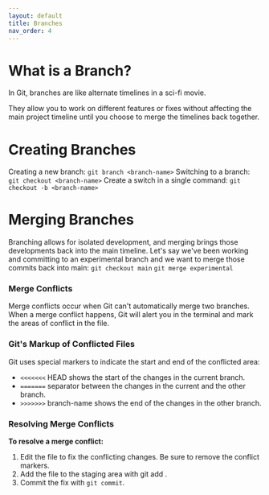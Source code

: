 ```yaml
---
layout: default
title: Branches
nav_order: 4
---
```


# What is a Branch?
In Git, branches are like alternate timelines in a sci-fi movie.

They allow you to work on different features or fixes without affecting the main project
timeline until you choose to merge the timelines back together. 

# Creating Branches
Creating a new branch:
`git branch <branch-name>`
Switching to a branch:
`git checkout <branch-name>`
Create a switch in a single command:
`git checkout -b <branch-name>`

# Merging Branches
Branching allows for isolated development, and merging brings those developments
back into the main timeline.
Let's say we've been working and committing to an experimental branch and we
want to merge those commits back into main:
`git checkout main`
`git merge experimental`

### Merge Conflicts
Merge conflicts occur when Git can't automatically merge two branches.
When a merge conflict happens, Git will alert you in the terminal and mark the areas of
conflict in the file.

### Git's Markup of Conflicted Files
Git uses special markers to indicate the start and end of the conflicted area:
- `<<<<<<<` HEAD shows the start of the changes in the current branch.
- `=======` separator between the changes in the current and the other branch.
- `>>>>>>>` branch-name shows the end of the changes in the other branch.

### Resolving Merge Conflicts
**To resolve a merge conflict:**
1. Edit the file to fix the conflicting changes. Be sure to remove the conflict markers.
2. Add the file to the staging area with git add .
3. Commit the fix with `git commit`.